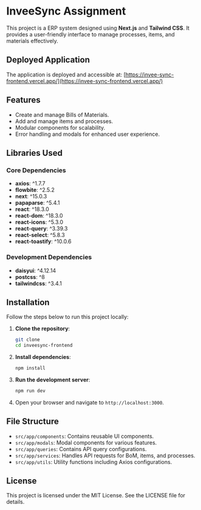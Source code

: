 # InveeSync Assignment

This project is a ERP system designed using **Next.js** and **Tailwind CSS**. It provides a user-friendly interface to manage processes, items, and materials effectively.

## Deployed Application

The application is deployed and accessible at: [https://invee-sync-frontend.vercel.app/](https://invee-sync-frontend.vercel.app/)

## Features
- Create and manage Bills of Materials.
- Add and manage items and processes.
- Modular components for scalability.
- Error handling and modals for enhanced user experience.

## Libraries Used

### Core Dependencies
- **axios**: ^1.7.7
- **flowbite**: ^2.5.2
- **next**: ^15.0.3
- **papaparse**: ^5.4.1
- **react**: ^18.3.0
- **react-dom**: ^18.3.0
- **react-icons**: ^5.3.0
- **react-query**: ^3.39.3
- **react-select**: ^5.8.3
- **react-toastify**: ^10.0.6

### Development Dependencies
- **daisyui**: ^4.12.14
- **postcss**: ^8
- **tailwindcss**: ^3.4.1

## Installation

Follow the steps below to run this project locally:

1. **Clone the repository**:
   ```bash
   git clone   
   cd inveesync-frontend
   ```

2. **Install dependencies**:
   ```bash
   npm install
   ```

3. **Run the development server**:
   ```bash
   npm run dev
   ```

4. Open your browser and navigate to `http://localhost:3000`.

## File Structure

- `src/app/components`: Contains reusable UI components.
- `src/app/modals`: Modal components for various features.
- `src/app/queries`: Contains API query configurations.
- `src/app/services`: Handles API requests for BoM, items, and processes.
- `src/app/utils`: Utility functions including Axios configurations.



## License
This project is licensed under the MIT License. See the LICENSE file for details.
